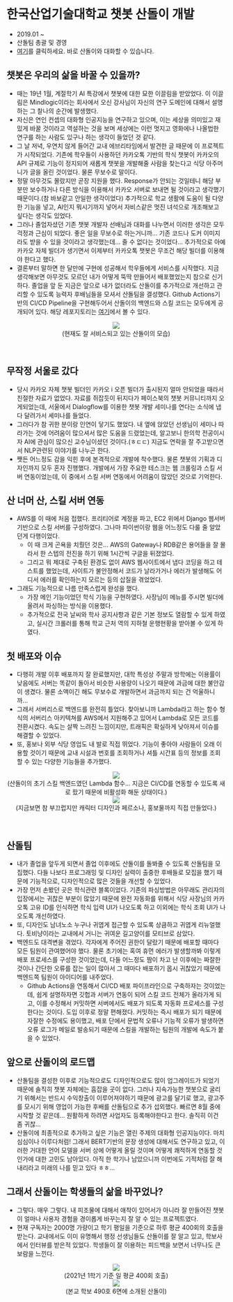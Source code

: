 # 한국산업기술대학교 챗봇 산돌이 개발
- 2019.01 ~
- 산돌팀 총괄 및 경영
- [여기](https://pf.kakao.com/_pRxlZxb)를 클릭하세요. 바로 산돌이와 대화할 수 있습니다.

## 챗봇은 우리의 삶을 바꿀 수 있을까?
- 때는 19년 1월, 계절학기 AI 특강에서 챗봇에 대한 묘한 이끌림을 받았었다. 이 이끌림은 Mindlogic이라는 회사에서 오신 강사님이 자신의 연구 도메인에 대해서 설명하는 그 찰나의 순간에 발생했다.
- 자신은 연인 컨셉의 대화형 인공지능을 연구하고 있으며, 이는 세상을 의미있고 재밌게 바꿀 것이라고 역설하는 것을 보며 세상에는 이런 멋지고 영화에나 나올법한 연구를 하는 사람도 있구나 하는 생각이 들었던 것 같다.
- 그 날 저녁, 우연치 않게 들어간 교내 에브리타임에서 발견한 글 때문에 이 프로젝트가 시작되었다. 기존에 학우들이 사용하던 카카오톡 기반의 학식 챗봇이 카카오의 API 규제로 기능이 정지되어 새롭게 챗봇을 개발해줄 사람을 찾는다고 식당 아주머니가 글을 올린 것이었다. 물론 무보수로 말이다.
- 정말 아무것도 몰랐지만 곧장 지원을 했다. Response가 안되는 것일테니 해당 부분만 보수하거나 다른 방식을 이용해서 카카오 서버로 보내면 될 것이라고 생각했기 때문이다.(참 바보같고 안일한 생각이었다) 추가적으로 학교 생활에 도움이 될 다양한 기능을 넣고, AI인지 뭐시기까지 넣어서 자비스같은 멋진 녀석으로 개조해보고 싶다는 생각도 있었다.
- 그러나 졸업자셨던 기존 챗봇 개발자 선배님과 대화를 나누면서 이러한 생각은 모두 걱정과 근심이 되었다. 좋은 일을 무보수로 하는거니까... 기존 코드나 도커 이미지라도 받을 수 있을 것이라고 생각했는데... 줄 수 없다는 것이었다... 추가적으로 아예 카카오 자체 빌더가 생기면서 이제부터 카카오톡 챗봇은 무조건 해당 빌더를 이용해야 한다고 했다.
- 결론부터 말하면 한 달만에 구현에 성공해서 학우들에게 서비스를 시작했다. 지금 생각해보면 아무것도 모르던 내가 어떻게 뚝딱 만들어서 배포했었는지 참으로 신기하다. 졸업을 앞 둔 지금은 앞으로 내가 없더라도 산돌이를 추가적으로 개선하고 관리할 수 있도록 능력자 후배님들을 모셔서 산돌팀을 결성했다. Github Actions기반의 CI/CD Pipeline을 구현해두어서 산돌이의 백엔드와 스킬 코드는 모두에게 공개되어 있다. 해당 레포지토리는 [여기](https://github.com/hhhminme/kpu_sandol_team)에서 볼 수 있다.

<p align = 'center'>
  <img src = "https://github.com/koptimizer/description/blob/main/note/projects/pics/sandol1.jpg"><br/>
  (현재도 잘 서비스되고 있는 산돌이의 모습)
  </br>
</p>
<br/>

## 무작정 서울로 갔다
- 당시 카카오 자체 챗봇 빌더인 카카오 i 오픈 빌더가 출시된지 얼마 안되었을 때라서 친절한 자료가 없었다. 자료를 쥐잡듯이 뒤지다가 페이스북의 챗봇 커뮤니티까지 오게되었는데, 서울에서 Dialogflow를 이용한 챗봇 개발 세미나를 연다는 소식에 냅다 달려가서 세미나를 들었다.
- 그러다가 참 귀한 분이랑 인연이 닿기도 했었다. 내 옆에 앉았던 선생님이 세미나 따라가는 것에 어려움이 많으셔서 많은 도움을 드렸었는데, 알고보니 한의학 전공이시자 AI에 관심이 많으신 교수님이셨던 것이다.(ㅎㄷㄷ) 지금도 연락을 잘 주고받으면서 NLP관련된 이야기를 나누곤 한다.
- 쨋든 어느정도 감을 익힌 후에 본격적으로 개발에 착수했다. 물론 챗봇의 기획과 디자인까지 모두 혼자 진행했다. 개발에서 가장 주요한 테스크는 웹 크롤링과 스킬 서버 연동이었는데, 이 중에서 스킬 서버 연동에서 어려움이 많았던 것으로 기억한다.

## 산 너머 산, 스킬 서버 연동
- AWS를 이 때에 처음 접했다. 프리티어로 계정을 파고, EC2 위에서 Django 웹서버 기반으로 스킬 서버를 구성하였다. 그나마 파이썬이랑 웹을 어느정도 다룰 줄 알았던게 다행이었다.
  - 이 때 크게 곤욕을 치뤘던 것은... AWS의 Gateway나 RDB같은 용어들을 잘 몰라서 한 스텝의 전진을 하기 위해 1시간씩 구글을 뒤졌었다.
  - 그리고 뭐 제대로 구축된 환경도 없이 AWS 웹사이트에서 냅다 코딩을 하고 테스트를 했었는데, 사이트가 불안정해서 코드가 날라가거나 에러가 발생해도 어디서 에러를 확인하는지 모르는 등의 삽질을 겪었었다.
- 그래도 기능적으로 나름 만족스럽게 완성을 했다. 
  - 가장 메인 기능이었던 학식 기능을 구현하였다. 사장님이 메뉴를 주시면 빌더에 올려서 파싱하는 방식을 이용했다.
  - 추가적으로 전국 날씨와 학사 공지사항과 같은 기본 정보도 열람할 수 있게 하였고, 실시간 크롤러를 통해 학교 근처 역의 지하철 운행현황을 받아볼 수 있게 하였다.

## 첫 배포와 이슈
- 다행히 개발 이후 배포까지 잘 완료했지만, 대학 특성상 주말과 방학에는 이용률이 낮음에도 서버는 똑같이 돌아서 비슷한 사용량이 나오기 때문에 과금에 대한 불안감이 생겼다. 물론 소액이긴 해도 무보수로 개발하면서 과금까지 되는 건 억울하니까...
- 그래서 서버리스로 백엔드를 완전히 틀었다. 찾아보니까 Lambda라고 하는 함수 형식의 서버리스 아키텍쳐를 AWS에서 지원해주고 있어서 Lambda로 모든 코드를 전환시켰다. 속도는 살짝 느려진 느낌이지만, 트래픽은 확실하게 낮아져서 이슈를 해결할 수 있었다.
- 또, 홍보나 외부 식당 영업도 내 발로 직접 뛰었다. 기능이 좋아야 사람들이 오래 이용할 것이기 때문에 교내 시설과 번호를 조회하거나 셔틀 시간표 등의 정보를 조회 할 수 있는 다양한 기능들을 추가했다.

<p align = 'center'>
  <img src = "https://github.com/koptimizer/description/blob/main/note/projects/pics/sandol2.jpg"><br/>
  (산돌이의 초기 스킬 백엔드였던 Lambda 함수... 지금은 CI/CD를 연동할 수 있도록 새로 팠기 때문에 비활성화 해둔 상태이다.)
  </br>
  <img src = "https://github.com/koptimizer/description/blob/main/note/projects/pics/sandol3.jpg"><br/>
  (지금보면 참 부끄럽지만 캐릭터 디자인과 페르소나, 홍보물까지 직접 만들었다.)
  </br>
</p>
<br/>

## 산돌팀
- 내가 졸업을 앞두게 되면서 졸업 이후에도 산돌이를 돌봐줄 수 있도록 산돌팀을 모집했다. 다들 나보다 프로그래밍 및 디자인 실력이 출중한 후배들로 모집을 했기 때문에 기능적으로, 디자인적으로 많은 것들을 개선할 수 있었다.
- 가장 먼저 손봤던 곳은 학식관련 블록이었다. 기존의 파싱방법은 아무래도 관리자의 입장에서는 귀찮은 부분이 많았기 때문에 완전 자동화를 위해서 식당 사장님의 카카오톡 고유 ID를 인식하면 학식 입력 UI가 나오도록 하고 이외에는 학식 조회 UI가 나오도록 개선하였다.
- 또, 디자인도 남녀노소 누구나 귀엽게 접근할 수 있도록 상큼하고 귀엽게 리뉴얼했다. 토비냥이라는 교내에서 거니는 귀여운 길고양이를 모티브로 삼았다.
- 백엔드도 대격변을 겪었다. 각자에게 주어진 권한이 달랐기 때문에 배포할 때마다 모든 팀원이 관여했어야 했다. 물론 초기에는 혹여 휴먼 에러가 발생할까봐 이렇게 배포 프로세스를 구성한 것이었는데, 다들 어느정도 짬이 차고 난 이후에는 짜잘한 것이나 간단한 오류를 잡는 일이 많아서 그 때마다 배포하기 몹시 귀찮았기 때문에 백엔드쪽 팀원이 아이디어를 내주었다.
  - Github Actions을 연동해서 CI/CD 배포 파이프라인으로 구축하자는 것이었는데, 쉽게 설명하자면 깃헙과 서버가 연동이 되어 스킬 코드 전체가 올라가게 되고, 이를 수정해서 커밋하면 서버에서도 배포가 되도록 자동화 프로세스를 구성한다는 것이다. 도입 이후로 정말 편해졌다. 커밋하는 즉시 배포가 되기 때문에 자잘한 수정에도 용이했고, 배포 단에서 문법적 오류나 기능적 오류가 발생하면 오류 로그가 메일로 발송되기 때문에 스킬을 개발하는 팀원의 개발에 속도가 붙을 수 있었다.

## 앞으로 산돌이의 로드맵
- 산돌팀을 결성한 이후로 기능적으로도 디자인적으로도 많이 업그레이드가 되었기 때문에 솔직히 챗봇 자체에는 흠잡을 곳이 없다. 그러나 지속가능한 챗봇으로 굴리기 위해서는 반드시 수익창출이 이루어져야하기 때문에 광고를 달기로 했고, 광고주를 모시기 위해 영업이 가능한 후배를 산돌팀으로 추가 섭외했다. 빠르면 8월 중에 시작할 것 같은데... 원활하게 하려면 사업자도 등록해야한다고 한다. 솔직히 이건 좀 귀찮...
- 산돌이에 최종적으로 추가하고 싶은 기능은 열린 주제의 대화형 인공지능이다. 마치 심심이나 이루다처럼! 그래서 BERT기반의 문장 생성에 대해서도 연구하고 있고, 이러한 거대한 언어 모델을 서버 상에 어떻게 올릴 것이며 어떻게 쾌적하게 연동할 것인가에 대한 고민도 남아있다. 아직 한 학기나 남았으니까 이번에도 기적처럼 잘 해내리라고 미래의 나를 믿고 있다 ㅎㅎ...

## 그래서 산돌이는 학생들의 삶을 바꾸었나?
- 그렇다. 매우 그렇다. 내 피조물에 대해서 애착이 있어서가 아니라 잘 만들어진 챗봇이 얼마나 사용자 경험을 경이롭게 바꾸는지 잘 알 수 있는 프로젝트였다. 
- 현재 구독자는 2000명 가량이고 학기 평일을 기준으로 하루 평균 400회의 호출을 받는다. 교내에서도 이미 유명해서 행정 선생님들도 산돌이를 잘 알고 있고, 학보사에서 인터뷰를 받은적 있었다. 학생들이 잘 이용하는 피드백을 보면서 너무나도 큰 보람을 느낀다.

<p align = 'center'>
  <img src = "https://github.com/koptimizer/description/blob/main/note/projects/pics/sandol4.jpg"><br/>
  (2021년 1학기 기준 일 평균 400회 호출)
  <br/>
  <img src = "https://github.com/koptimizer/description/blob/main/note/projects/pics/sandol5.jpg"><br/>
  (본교 학보 490호 6면에 소개된 산돌이)
  <br/>
</p>
<br/>
